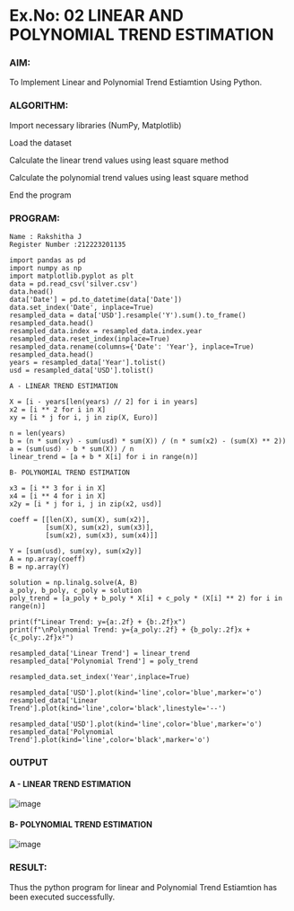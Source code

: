 # Ex.No: 02 LINEAR AND POLYNOMIAL TREND ESTIMATION

### AIM:
To Implement Linear and Polynomial Trend Estiamtion Using Python.

### ALGORITHM:
Import necessary libraries (NumPy, Matplotlib)

Load the dataset

Calculate the linear trend values using least square method

Calculate the polynomial trend values using least square method

End the program

### PROGRAM:

```
Name : Rakshitha J
Register Number :212223201135

import pandas as pd
import numpy as np
import matplotlib.pyplot as plt
data = pd.read_csv('silver.csv')
data.head()
data['Date'] = pd.to_datetime(data['Date'])
data.set_index('Date', inplace=True)
resampled_data = data['USD'].resample('Y').sum().to_frame()
resampled_data.head()
resampled_data.index = resampled_data.index.year
resampled_data.reset_index(inplace=True)
resampled_data.rename(columns={'Date': 'Year'}, inplace=True)
resampled_data.head()
years = resampled_data['Year'].tolist()
usd = resampled_data['USD'].tolist()

A - LINEAR TREND ESTIMATION

X = [i - years[len(years) // 2] for i in years]
x2 = [i ** 2 for i in X]
xy = [i * j for i, j in zip(X, Euro)]

n = len(years)
b = (n * sum(xy) - sum(usd) * sum(X)) / (n * sum(x2) - (sum(X) ** 2))
a = (sum(usd) - b * sum(X)) / n
linear_trend = [a + b * X[i] for i in range(n)]

B- POLYNOMIAL TREND ESTIMATION

x3 = [i ** 3 for i in X]
x4 = [i ** 4 for i in X]
x2y = [i * j for i, j in zip(x2, usd)]

coeff = [[len(X), sum(X), sum(x2)],
         [sum(X), sum(x2), sum(x3)],
         [sum(x2), sum(x3), sum(x4)]]

Y = [sum(usd), sum(xy), sum(x2y)]
A = np.array(coeff)
B = np.array(Y)

solution = np.linalg.solve(A, B)
a_poly, b_poly, c_poly = solution
poly_trend = [a_poly + b_poly * X[i] + c_poly * (X[i] ** 2) for i in range(n)]

print(f"Linear Trend: y={a:.2f} + {b:.2f}x")
print(f"\nPolynomial Trend: y={a_poly:.2f} + {b_poly:.2f}x + {c_poly:.2f}x²")

resampled_data['Linear Trend'] = linear_trend
resampled_data['Polynomial Trend'] = poly_trend

resampled_data.set_index('Year',inplace=True)

resampled_data['USD'].plot(kind='line',color='blue',marker='o') 
resampled_data['Linear Trend'].plot(kind='line',color='black',linestyle='--')

resampled_data['USD'].plot(kind='line',color='blue',marker='o')
resampled_data['Polynomial Trend'].plot(kind='line',color='black',marker='o')
```
### OUTPUT
#### A - LINEAR TREND ESTIMATION

![image](https://github.com/user-attachments/assets/d8a91e2d-53fd-4151-8c27-35c588dd5a23)

#### B- POLYNOMIAL TREND ESTIMATION

![image](https://github.com/user-attachments/assets/cbaea06d-35be-4d63-8af9-94a4f14374b7)

### RESULT:
Thus the python program for linear and Polynomial Trend Estiamtion has been executed successfully.
